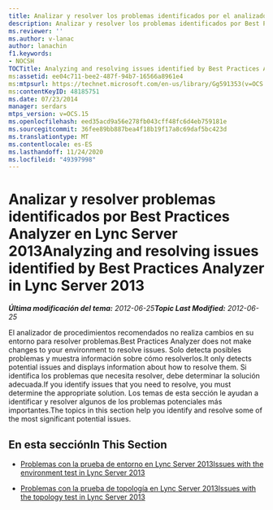 ```yaml
---
title: Analizar y resolver los problemas identificados por el analizador de procedimientos recomendados
description: Analizar y resolver los problemas identificados por Best Practices Analyzer.
ms.reviewer: ''
ms.author: v-lanac
author: lanachin
f1.keywords:
- NOCSH
TOCTitle: Analyzing and resolving issues identified by Best Practices Analyzer
ms:assetid: ee04c711-bee2-487f-94b7-16566a8961e4
ms:mtpsurl: https://technet.microsoft.com/en-us/library/Gg591353(v=OCS.15)
ms:contentKeyID: 48185751
ms.date: 07/23/2014
manager: serdars
mtps_version: v=OCS.15
ms.openlocfilehash: eed35acd9a56e278fb043cff48fc6d4eb759181e
ms.sourcegitcommit: 36fee89bb887bea4f18b19f17a8c69daf5bc423d
ms.translationtype: MT
ms.contentlocale: es-ES
ms.lasthandoff: 11/24/2020
ms.locfileid: "49397998"
---
```

# <a name="analyzing-and-resolving-issues-identified-by-best-practices-analyzer-in-lync-server-2013"></a><span data-ttu-id="183da-103">Analizar y resolver problemas identificados por Best Practices Analyzer en Lync Server 2013</span><span class="sxs-lookup"><span data-stu-id="183da-103">Analyzing and resolving issues identified by Best Practices Analyzer in Lync Server 2013</span></span>

<div data-xmlns="http://www.w3.org/1999/xhtml">

<div class="topic" data-xmlns="http://www.w3.org/1999/xhtml" data-msxsl="urn:schemas-microsoft-com:xslt" data-cs="https://msdn.microsoft.com/">

<div data-asp="https://msdn2.microsoft.com/asp">



</div>

<div id="mainSection">

<div id="mainBody"><span data-ttu-id="183da-104">

<span> </span></span><span class="sxs-lookup"><span data-stu-id="183da-104">

<span> </span></span></span>

<span data-ttu-id="183da-105">_**Última modificación del tema:** 2012-06-25_</span><span class="sxs-lookup"><span data-stu-id="183da-105">_**Topic Last Modified:** 2012-06-25_</span></span>

<span data-ttu-id="183da-106">El analizador de procedimientos recomendados no realiza cambios en su entorno para resolver problemas.</span><span class="sxs-lookup"><span data-stu-id="183da-106">Best Practices Analyzer does not make changes to your environment to resolve issues.</span></span> <span data-ttu-id="183da-107">Solo detecta posibles problemas y muestra información sobre cómo resolverlos.</span><span class="sxs-lookup"><span data-stu-id="183da-107">It only detects potential issues and displays information about how to resolve them.</span></span> <span data-ttu-id="183da-108">Si identifica los problemas que necesita resolver, debe determinar la solución adecuada.</span><span class="sxs-lookup"><span data-stu-id="183da-108">If you identify issues that you need to resolve, you must determine the appropriate solution.</span></span> <span data-ttu-id="183da-109">Los temas de esta sección le ayudan a identificar y resolver algunos de los problemas potenciales más importantes.</span><span class="sxs-lookup"><span data-stu-id="183da-109">The topics in this section help you identify and resolve some of the most significant potential issues.</span></span>

<div>

## <a name="in-this-section"></a><span data-ttu-id="183da-110">En esta sección</span><span class="sxs-lookup"><span data-stu-id="183da-110">In This Section</span></span>

  - [<span data-ttu-id="183da-111">Problemas con la prueba de entorno en Lync Server 2013</span><span class="sxs-lookup"><span data-stu-id="183da-111">Issues with the environment test in Lync Server 2013</span></span>](lync-server-2013-issues-with-the-environment-test.md)

  - [<span data-ttu-id="183da-112">Problemas con la prueba de topología en Lync Server 2013</span><span class="sxs-lookup"><span data-stu-id="183da-112">Issues with the topology test in Lync Server 2013</span></span>](lync-server-2013-issues-with-the-topology-test.md)

<span data-ttu-id="183da-113"></div>

</div>

<span> </span>

</div>

</div>

</span><span class="sxs-lookup"><span data-stu-id="183da-113"></div>

</div>

<span> </span>

</div>

</div>

</span></span></div>

